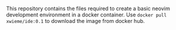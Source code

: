 This repository contains the files required to create a basic neovim development environment in a docker container. 
Use `docker pull xwieme/ide:0.1` to download the image from docker hub.
